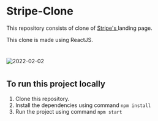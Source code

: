 # Stripe-Clone
<p>This repository consists of clone of <a href="https://www.stripe.com">Stripe's </a>landing page.</p>
<p>This clone is made using ReactJS.</p>

#
![2022-02-02](https://user-images.githubusercontent.com/52367650/152131800-69c1a5b5-09c6-4b55-b86a-e83c45ada825.png)
#
##  To run this project locally
1) Clone this repository.
2) Install the dependencies using command ``` npm install ```
3) Run the project using command ``` npm start ```

